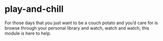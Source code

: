 # play-and-chill
For those days that you just want to be a couch potato and you’d care for is browse through your personal library and watch, watch and watch, this module is here to help.
